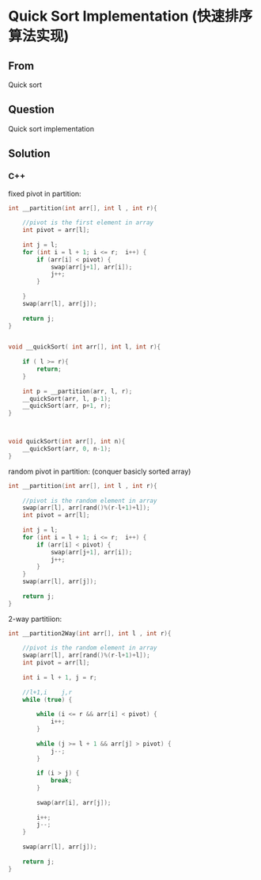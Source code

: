 # Quick Sort Implementation (快速排序算法实现)



## From

Quick sort



## Question

Quick sort implementation




## Solution  



### C++

fixed pivot in partition: 

```c++
int __partition(int arr[], int l , int r){
    
    //pivot is the first element in array
    int pivot = arr[l];
    
    int j = l;
    for (int i = l + 1; i <= r;  i++) {
        if (arr[i] < pivot) {
            swap(arr[j+1], arr[i]);
            j++;
        }
        
    }
    swap(arr[l], arr[j]);
    
    return j;
}


void __quickSort( int arr[], int l, int r){
    
    if ( l >= r){
        return;
    }
    
    int p = __partition(arr, l, r);
    __quickSort(arr, l, p-1);
    __quickSort(arr, p+1, r);
}



void quickSort(int arr[], int n){
    __quickSort(arr, 0, n-1);
}
```



random pivot in partition: (conquer basicly sorted array)

```c++
int __partition(int arr[], int l , int r){
    
    //pivot is the random element in array
    swap(arr[l], arr[rand()%(r-l+1)+l]);     
    int pivot = arr[l];
    
    int j = l;
    for (int i = l + 1; i <= r;  i++) {
        if (arr[i] < pivot) {
            swap(arr[j+1], arr[i]);
            j++;
        }
    }
    swap(arr[l], arr[j]);
    
    return j;
}

```



2-way partitiion:

```c++
int __partition2Way(int arr[], int l , int r){
    
    //pivot is the random element in array
    swap(arr[l], arr[rand()%(r-l+1)+l]);
    int pivot = arr[l];
    
    int i = l + 1, j = r;
    
    //l+1,i    j,r
    while (true) {
        
        while (i <= r && arr[i] < pivot) {
            i++;
        }
        
        while (j >= l + 1 && arr[j] > pivot) {
            j--;
        }
        
        if (i > j) {
            break;
        }
       
        swap(arr[i], arr[j]);
        
        i++;
        j--;
    }
    
    swap(arr[l], arr[j]);
      
    return j;
}
```



